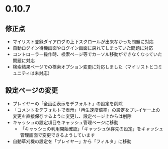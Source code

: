 ﻿# 0.10.7

## 修正点

* マイリスト登録ダイアログの上下スクロールが出来なかった問題に対応
* 自動ログイン待機画面やログイン画面に戻れてしまっていた問題に対応
* コントローラー操作時、検索ページ等でカーソル移動ができなくなっていた問題に対応
* 検索結果ページでの検索オプション変更に対応しました（マイリストとコミュニティは未対応）

## 設定ページの変更

* プレイヤーの「全画面表示をデフォルト」の設定を削除
* 「コメントをデフォルトで表示」「再生速度倍率」の設定をプレイヤー上の変更を直接保存するように変更し、設定ページ上からは削除
* キャッシュの設定項目をキャッシュ管理ページに移動
  * 「キャッシュの利用開始確認」「キャッシュ保存先の設定」をキャッシュ管理画面で変更できるようしています
* 自動草刈機の設定を「プレイヤー」から「フィルタ」に移動


